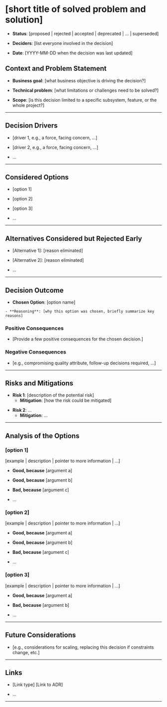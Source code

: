 # [short title of solved problem and solution]
<!-- Title recommendation: 
     - Use a **short**, **specific**, and **outcome-oriented** phrase.
     - Include the **solved problem** and/or the **selected solution**.
     For example: 
        - "Cloudflare Chosen for Hosting AI Assistant"
        - "LitElement Adopted for Cross-Framework UI Components"
        - "TinaCMS Selected as File-Based CMS Backend for Portfolio Site"
-->

- **Status**: [proposed | rejected | accepted | deprecated | … | superseded]
<!-- Example: accepted -->
- **Deciders**: [list everyone involved in the decision] <!-- optional -->
<!-- Example: Jane Doe, John Smith -->
- **Date**: [YYYY-MM-DD when the decision was last updated] <!-- optional -->
<!-- Example: 2024-05-25 -->

## Context and Problem Statement

- **Business goal**: [what business objective is driving the decision?]
<!-- Example: Build a lightweight portfolio site that can be hosted on GitHub Pages with minimal infrastructure. -->

- **Technical problem**: [what limitations or challenges need to be solved?]
<!-- Example: Need a CMS to manage content dynamically instead of hardcoding it into the site. -->

- **Scope**: [is this decision limited to a specific subsystem, feature, or the whole project?]
<!-- Example: This decision impacts the content management backend of the portfolio site only. -->

---

## Decision Drivers <!-- optional -->
<!-- Include if specific forces, concerns, or constraints are influencing your decision -->
- [driver 1, e.g., a force, facing concern, …]
<!-- Example: Must integrate seamlessly with static site generators like Astro or Next.js. -->
- [driver 2, e.g., a force, facing concern, …]
<!-- Example: Should allow content to be committed to GitHub without extra infrastructure. -->
- … <!-- numbers of drivers can vary -->

---

## Considered Options
<!-- Add short descriptions of the considered options. -->

- [option 1]
<!-- Example: Contentful -->
- [option 2]
<!-- Example: TinaCMS -->
- [option 3]
<!-- Example: DecapCMS -->
- … <!-- numbers of options can vary -->

---

## Alternatives Considered but Rejected Early <!-- optional -->
<!-- Add any options that were quickly eliminated and briefly explain why. -->

- [Alternative 1]: [reason eliminated]
<!-- Example: Tool A: Too immature or lacks critical features. -->
- [Alternative 2]: [reason eliminated]
<!-- Example: Tool B: Overly expensive relative to the project budget. -->
- …

---

## Decision Outcome

- **Chosen Option**: [option name]
<!-- Example: TinaCMS -->

    - **Reasoning**: [why this option was chosen, briefly summarize key reasons]
<!-- Example: Chosen due to its file-based persistence, seamless integration with GitHub, and support for visual editing. -->

### Positive Consequences <!-- optional -->
- [Provide a few positive consequences for the chosen decision.]
<!-- Example: Content can be edited locally and committed to GitHub for visibility. -->

### Negative Consequences <!-- optional -->
- [e.g., compromising quality attribute, follow-up decisions required, …]
<!-- Example: Coupling between the frontend and CMS creates future migration risks. -->

---

## Risks and Mitigations <!-- optional -->
<!-- List technical or business risks and how you plan to address them. -->

- **Risk 1**: [description of the potential risk]
    - **Mitigation**: [how the risk could be mitigated]
<!-- Example: Risk: Dependency on auto-generated client for CMS functionality. Mitigation: Review and document the client configuration process to avoid errors. -->

- **Risk 2**: …
    - **Mitigation**: …

---

## Analysis of the Options <!-- optional -->
<!-- Provide a detailed breakdown of the pros and cons of each considered option below. -->

### [option 1]
[example | description | pointer to more information | …] <!-- optional -->
<!-- Example: Contentful -->
- **Good, because** [argument a]
<!-- Example: Managed in the cloud, with advanced features and scalability. -->
- **Good, because** [argument b]
<!-- Example: Integration with headless API simplifies data fetching. -->
- **Bad, because** [argument c]
<!-- Example: Requires subscription for advanced features; adds cost. -->
- … <!-- numbers of pros and cons can vary -->

### [option 2]
[example | description | pointer to more information | …] <!-- optional -->
<!-- Example: TinaCMS -->
- **Good, because** [argument a]
<!-- Example: File-based; ideal for SSG environments. -->
- **Good, because** [argument b]
<!-- Example: Visual editing makes it easier for non-technical users to manage content. -->
- **Bad, because** [argument c]
<!-- Example: Tight frontend-coupling hurts future scalability. -->
- … <!-- numbers of pros and cons can vary -->

### [option 3]
[example | description | pointer to more information | …] <!-- optional -->
<!-- Example: DecapCMS -->
- **Good, because** [argument a]
<!-- Example: Open-source and fully configurable. -->
- **Bad, because** [argument b]
<!-- Example: Poor documentation makes it hard to set up. -->
- … <!-- numbers of pros and cons can vary -->

---

## Future Considerations <!-- optional -->
<!-- Focus on long-term considerations that could affect this decision. -->

- [e.g., considerations for scaling, replacing this decision if constraints change, etc.]
<!-- Example: If project requirements expand to dynamic content, we may need to re-evaluate CMS that integrates better with a server. -->

---

## Links <!-- optional -->

- [Link type] [Link to ADR]
<!-- Example: Refined by [ADR-0005](0005-example.md) -->
- … <!-- numbers of links can vary -->

---